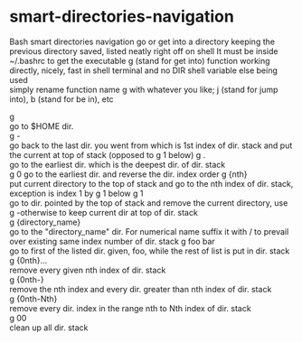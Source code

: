 # smart-directories-navigation
Bash smart directories navigation
go or get into a directory keeping the previous directory saved, listed neatly right off on shell
It must be inside ~/.bashrc to get the executable g (stand for get into) function working directly, nicely, fast in shell terminal and no DIR shell variable else being used    
simply rename function name g with whatever you like; j (stand for jump into), b (stand for be in), etc    

g   
go to $HOME dir.   
g -   
go back to the last dir. you went from which is 1st index of dir. stack and put the current at top of stack (opposed to g 1 below)
g .   
go to the earliest dir. which is the deepest dir. of dir. stack   
g 0
go to the earliest dir. and reverse the dir. index order
g {nth}   
put current directory to the top of stack and go to the nth index of dir. stack, exception is index 1 by g 1 below
g 1   
go to dir. pointed by the top of stack and remove the current directory, use g -otherwise to keep current dir at top of dir. stack    
g {directory_name}   
go to the "directory_name" dir. For numerical name suffix it with / to prevail over existing same index number of dir. stack
g foo bar   
go to first of the listed dir. given, foo, while the rest of list is put in dir. stack   
g {0nth}...  
remove every given nth index of dir. stack   
g {0nth-}  
remove the nth index and every dir. greater than nth index of dir. stack   
g {0nth-Nth}  
remove every dir. index in the range nth to Nth index of dir. stack   
g 00   
clean up all dir. stack   
